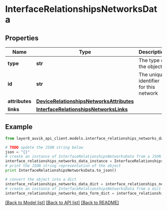 # InterfaceRelationshipsNetworksData


## Properties
Name | Type | Description | Notes
------------ | ------------- | ------------- | -------------
**type** | **str** | The type of the object | [optional] 
**id** | **str** | The unique identifier for this network | [optional] 
**attributes** | [**DeviceRelationshipsNetworksAttributes**](DeviceRelationshipsNetworksAttributes.md) |  | [optional] 
**links** | [**InterfaceRelationshipsNetworksLinks**](InterfaceRelationshipsNetworksLinks.md) |  | [optional] 

## Example

```python
from layer8_auvik_api_client.models.interface_relationships_networks_data import InterfaceRelationshipsNetworksData

# TODO update the JSON string below
json = "{}"
# create an instance of InterfaceRelationshipsNetworksData from a JSON string
interface_relationships_networks_data_instance = InterfaceRelationshipsNetworksData.from_json(json)
# print the JSON string representation of the object
print InterfaceRelationshipsNetworksData.to_json()

# convert the object into a dict
interface_relationships_networks_data_dict = interface_relationships_networks_data_instance.to_dict()
# create an instance of InterfaceRelationshipsNetworksData from a dict
interface_relationships_networks_data_form_dict = interface_relationships_networks_data.from_dict(interface_relationships_networks_data_dict)
```
[[Back to Model list]](../README.md#documentation-for-models) [[Back to API list]](../README.md#documentation-for-api-endpoints) [[Back to README]](../README.md)


